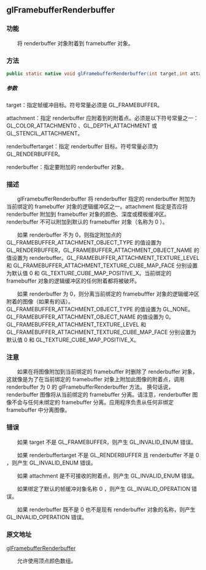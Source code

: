 ## glFramebufferRenderbuffer

### 功能

　　将 renderbuffer 对象附着到 framebuffer 对象。

### 方法

```java
public static native void glFramebufferRenderbuffer(int target,int attachment,int renderbuffertarget,int renderbuffer);
```

##### 参数

target：指定帧缓冲目标。符号常量必须是 GL_FRAMEBUFFER。

attachment：指定 renderbuffer 应附着到的附着点。必须是以下符号常量之一：GL_COLOR_ATTACHMENT0 、GL_DEPTH_ATTACHMENT 或 GL_STENCIL_ATTACHMENT。

renderbuffertarget：指定 renderbuffer 目标。符号常量必须为 GL_RENDERBUFFER。

renderbuffer：指定要附加的 renderbuffer 对象。

### 描述

　　glFramebufferRenderbuffer 将 renderbuffer 指定的 renderbuffer 附加为当前绑定的 framebuffer 对象的逻辑缓冲区之一。attachment 指定是否应将 renderbuffer 附加到 framebuffer 对象的颜色、深度或模板缓冲区。renderbuffer 不可以附加到默认的 framebuffer 对象（名称为 0 ）。

　　如果 renderbuffer 不为 0，则指定附加点的 GL_FRAMEBUFFER_ATTACHMENT_OBJECT_TYPE 的值设置为 GL_RENDERBUFFER，GL_FRAMEBUFFER_ATTACHMENT_OBJECT_NAME 的值设置为 renderbuffer。GL_FRAMEBUFFER_ATTACHMENT_TEXTURE_LEVEL 和 GL_FRAMEBUFFER_ATTACHMENT_TEXTURE_CUBE_MAP_FACE 分别设置为默认值 0 和 GL_TEXTURE_CUBE_MAP_POSITIVE_X。当前绑定的 framebuffer 对象的逻辑缓冲区的任何附着都将被破坏。

　　如果 renderbuffer 为 0，则分离当前绑定的 framebufffer 对象的逻辑缓冲区附着的图像（如果有的话）。GL_FRAMEBUFFER_ATTACHMENT_OBJECT_TYPE 的值设置为 GL_NONE。GL_FRAMEBUFFER_ATTACHMENT_OBJECT_NAME 的值设置为 0。GL_FRAMEBUFFER_ATTACHMENT_TEXTURE_LEVEL 和 GL_FRAMEBUFFER_ATTACHMENT_TEXTURE_CUBE_MAP_FACE 分别设置为默认值 0 和 GL_TEXTURE_CUBE_MAP_POSITIVE_X。

### 注意

　　如果在将图像附加到当前绑定的 framebuffer 时删除了 renderbuffer 对象，这就像是为了在当前绑定的 framebuffer 对象上附加此图像的附着点，调用 renderbuffer 为 0 的 glFramebufferRenderbuffer 方法。 换句话说，renderbuffer 图像将从当前绑定的 framebuffer 分离。请注意，renderbuffer 图像不会与任何未绑定的 framebuffer 分离。应用程序负责从任何非绑定 framebuffer 中分离图像。

### 错误

　　如果 target 不是 GL_FRAMEBUFFER，则产生 GL_INVALID_ENUM 错误。

　　如果 renderbuffertarget 不是 GL_RENDERBUFFER 且 renderbuffer 不是 0 ，则产生 GL_INVALID_ENUM 错误。

　　如果 attachment 是不可接收的附着点，则产生 GL_INVALID_ENUM 错误。

　　如果绑定了默认的帧缓冲对象名称 0 ，则产生 GL_INVALID_OPERATION 错误。

　　如果 renderbuffer 既不是 0 也不是现有 renderbuffer 对象的名称，则产生 GL_INVALID_OPERATION 错误。

### 原文地址

[glFramebufferRenderbuffer](https://www.khronos.org/registry/OpenGL-Refpages/es2.0/xhtml/glFramebufferRenderbuffer.xml)

　　允许使用顶点颜色数组。
